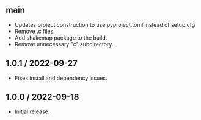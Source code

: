 ## main
 - Updates project construction to use pyproject.toml instead of setup.cfg
 - Remove .c files.
 - Add shakemap package to the build.
 - Remove unnecessary "c" subdirectory.

## 1.0.1 / 2022-09-27
- Fixes install and dependency issues.


## 1.0.0 / 2022-09-18
- Initial release.


